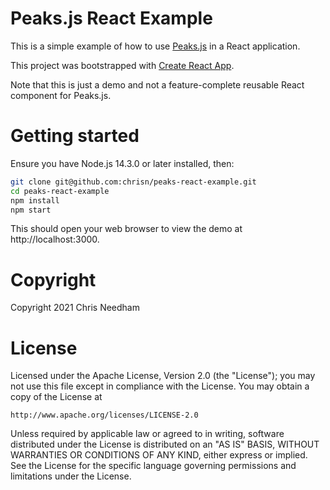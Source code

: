 # Peaks.js React Example

This is a simple example of how to use [Peaks.js](https://github.com/bbc/peaks.js)
in a React application.

This project was bootstrapped with [Create React App](https://github.com/facebookincubator/create-react-app).

Note that this is just a demo and not a feature-complete reusable React component for Peaks.js.

# Getting started

Ensure you have Node.js 14.3.0 or later installed, then:

```bash
git clone git@github.com:chrisn/peaks-react-example.git
cd peaks-react-example
npm install
npm start
```

This should open your web browser to view the demo at
http://localhost:3000.

# Copyright

Copyright 2021 Chris Needham

# License

Licensed under the Apache License, Version 2.0 (the "License");
you may not use this file except in compliance with the License.
You may obtain a copy of the License at

    http://www.apache.org/licenses/LICENSE-2.0

Unless required by applicable law or agreed to in writing, software
distributed under the License is distributed on an "AS IS" BASIS,
WITHOUT WARRANTIES OR CONDITIONS OF ANY KIND, either express or implied.
See the License for the specific language governing permissions and
limitations under the License.
